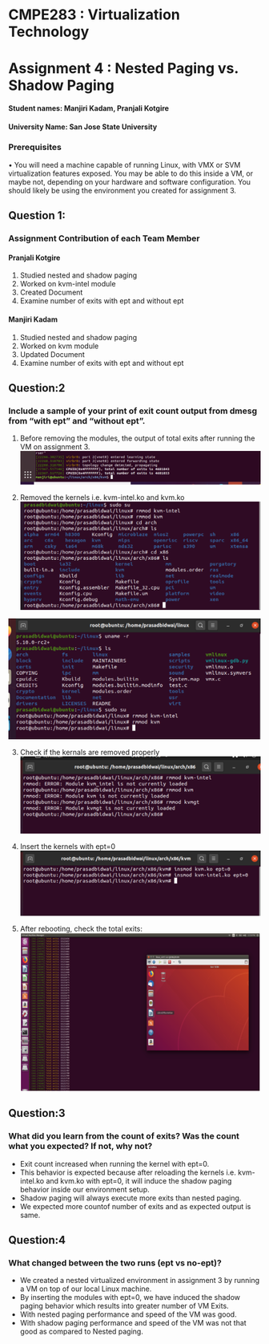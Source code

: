 
# CMPE283 : Virtualization Technology
# Assignment 4 : Nested Paging vs. Shadow Paging

#### Student names: Manjiri Kadam, Pranjali Kotgire
#### University Name: San Jose State University

### Prerequisites
• You will need a machine capable of running Linux, with VMX or SVM virtualization features exposed.
You may be able to do this inside a VM, or maybe not, depending on your hardware and software
configuration. You should likely be using the environment you created for assignment 3.

## Question 1:
### Assignment Contribution of each Team Member
#### Pranjali Kotgire
1. Studied nested and shadow paging
2. Worked on kvm-intel module
3. Created Document
4. Examine number of exits with ept and without ept


#### Manjiri Kadam
1. Studied nested and shadow paging
2. Worked on kvm module
3. Updated Document
4. Examine number of exits with ept and without ept

## Question:2
### Include a sample of your print of exit count output from dmesg from “with ept” and “without ept”.

1. Before removing the modules, the output of total exits after running the VM on assignment 3.
![](https://github.com/Manjiri1101/283_VirtualizationTechnologies/blob/master/Assignment%203/dmesg.png)

2. Removed the kernels i.e. kvm-intel.ko and kvm.ko 
![](https://github.com/Manjiri1101/283_VirtualizationTechnologies/blob/master/Assignment%204/screenshot-1.png)

![](https://github.com/Manjiri1101/283_VirtualizationTechnologies/blob/master/Assignment%204/screenshot-3.png)

3. Check if the kernals are removed properly
![](https://github.com/Manjiri1101/283_VirtualizationTechnologies/blob/master/Assignment%204/screenshot-2.png)

4.  Insert the kernels with ept=0 
![](https://github.com/Manjiri1101/283_VirtualizationTechnologies/blob/master/Assignment%204/screenshot-4.png)

4. After rebooting, check the total exits:
![](https://github.com/Manjiri1101/283_VirtualizationTechnologies/blob/master/Assignment%204/screenshot-5.png)

## Question:3
### What did you learn from the count of exits? Was the count what you expected? If not, why not?
* Exit count increased when running the kernel with ept=0. 
* This behavior is expected because after reloading the kernels i.e. kvm-intel.ko and kvm.ko with ept=0, it will induce the shadow paging behavior inside our environment setup. 
* Shadow paging will always execute more exits than nested paging.
* We expected more countof number of exits and as expected output is same.

## Question:4
### What changed between the two runs (ept vs no-ept)?
* We created a nested virtualized environment in assignment 3 by running a VM on top of our local Linux machine. 
* By inserting the modules with ept=0, we have induced the shadow paging behavior which results into greater number of VM Exits.
* With nested paging performance and speed of the VM was good.
* With shadow paging performance and speed of the VM was not that good as compared to Nested paging.




